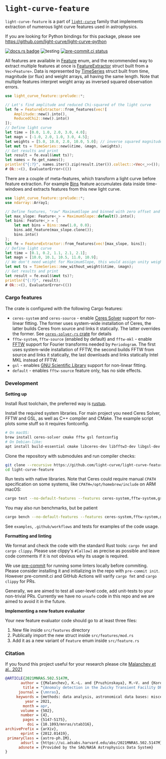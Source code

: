 # `light-curve-feature`

`light-curve-feature` is a part of [`light-curve`](https://github.com/light-curve) family that
implements extraction of numerous light curve features used in astrophysics.

If you are looking for Python bindings for this package, please see <https://github.com/light-curve/light-curve-python>

[![docs.rs badge](https://docs.rs/light-curve-feature/badge.svg)](https://docs.rs/light-curve-feature)
![testing](https://github.com/light-curve/light-curve-feature/actions/workflows/test.yml/badge.svg)
[![pre-commit.ci status](https://results.pre-commit.ci/badge/github/light-curve/light-curve-feature/master.svg)](https://results.pre-commit.ci/latest/github/light-curve/light-curve-feature/master)

All features are available in [Feature](crate::Feature) enum, and the recommended way to extract multiple features at
once is [FeatureExtractor](crate::FeatureExtractor) struct built from a `Vec<Feature>`. Data is represented by
[TimeSeries](crate::TimeSeries) struct built from time, magnitude (or flux) and weight arrays, all having the same length. Note
that multiple features interpret weight array as inversed squared observation errors.

```rust
use light_curve_feature::prelude::*;

// Let's find amplitude and reduced Chi-squared of the light curve
let fe = FeatureExtractor::from_features(vec![
    Amplitude::new().into(),
    ReducedChi2::new().into()
]);
// Define light curve
let time = [0.0, 1.0, 2.0, 3.0, 4.0];
let magn = [-1.0, 2.0, 1.0, 3.0, 4.5];
let weights = [5.0, 10.0, 2.0, 10.0, 5.0]; // inverse squared magnitude errors
let mut ts = TimeSeries::new(&time, &magn, &weights);
// Get results and print
let result = fe.eval(&mut ts)?;
let names = fe.get_names();
println!("{:?}", names.iter().zip(result.iter()).collect::<Vec<_>>());
# Ok::<(), EvaluatorError>(())
```

There are a couple of meta-features, which transform a light curve before feature extraction. For example
[Bins](crate::Bins) feature accumulates data inside time-windows and extracts features from this new light curve.

```rust
use light_curve_feature::prelude::*;
use ndarray::Array1;

// Define features, "raw" MaximumSlope and binned with zero offset and 1-day window
let max_slope: Feature<_> = MaximumSlope::default().into();
let bins: Feature<_> = {
    let mut bins = Bins::new(1.0, 0.0);
    bins.add_feature(max_slope.clone());
    bins.into()
};
let fe = FeatureExtractor::from_features(vec![max_slope, bins]);
// Define light curve
let time = [0.1, 0.2, 1.1, 2.1, 2.1];
let magn = [10.0, 10.1, 10.5, 11.0, 10.9];
// We don't need weight for MaximumSlope, this would assign unity weight
let mut ts = TimeSeries::new_without_weight(&time, &magn);
// Get results and print
let result = fe.eval(&mut ts)?;
println!("{:?}", result);
# Ok::<(), EvaluatorError>(())
```

### Cargo features

The crate is configured with the following Cargo features:
- `ceres-system` and `ceres-source` - enable [Ceres Solver](http://ceres-solver.org) support for non-linear fitting. The former
  uses system-wide installation of Ceres, the latter builds Ceres from source and links it statically. The latter overrides the former. See [`ceres-solver-rs` crate](https://github.com/light-curve/ceres-solver-rs) for details
- `fftw-system`, `fftw-source` (enabled by default) and `fftw-mkl` - enable [FFTW](http://www.fftw.org) support for Fourier transforms needed by `Periodogram`. The
  first uses system-wide installation of FFTW, the second builds FFTW from source and links it statically, the last downloads and links statically Intel MKL instead of FFTW.
- `gsl` - enables [GNU Scientific Library](https://www.gnu.org/software/gsl/) support for non-linear fitting.
- `default` - enables `fftw-source` feature only, has no side effects.

### Development

**Setting up**

Install Rust toolchain, the preferred way is [rustup](https://rustup.rs).

Install the required system libraries.
For main project you need Ceres Solver, FFTW and GSL, as well as C++ compiler and CMake.
The example script plots some stuff so it requires fontconfig.
```bash
# On macOS:
brew install ceres-solver cmake fftw gsl fontconfig
# On Debian-like:
apt install build-essential cmake libceres-dev libfftw3-dev libgsl-dev libfontconfig-dev
```

Clone the repository with submodules and run compiler checks:
```bash
git clone --recursive https://github.com/light-curve/light-curve-feature
cd light-curve-feature
```

Run tests with native libraries.
Note that Ceres could require manual `CPATH` specification on some systems, like `CPATH=/opt/homebrew/include` on ARM macOS:
```bash
cargo test --no-default-features --features ceres-system,fftw-system,gsl
```

You may also run benchmarks, but be patient
```bash
cargo bench --no-default-features --features ceres-system,fftw-system,gsl
```

See `examples`, `.github/workflows` and tests for examples of the code usage.

**Formatting and linting**

We format and check the code with the standard Rust tools: `cargo fmt` and `cargo clippy`.
Please use clippy's `#[allow]` as precise as possible and leave code comments if it is not obvious why its usage is required.

We use [pre-commit](https://pre-commit.com) for running some linters locally before commiting.
Please consider installing it and initializing in the repo with `pre-commit init`.
However pre-commit.ci and GitHub Actions will varify `cargo fmt` and `cargo clippy` for PRs.

Generally, we are aimed to test all user-level code, add unit-tests to your non-trivial PRs.
Currently we have no `unsafe` code in this repo and we are aimed to avoid it in the future.

**Implementing a new feature evaluator**

Your new feature evaluator code should go to at least three files:

1. New file inside `src/features` directory
2. Publically import the new struct inside `src/features/mod.rs`
3. Add it as a new variant of `Feature` enum inside `src/feature.rs`

### Citation

If you found this project useful for your research please cite [Malanchev et al., 2021](https://ui.adsabs.harvard.edu/abs/2021MNRAS.502.5147M/abstract)

```bibtex
@ARTICLE{2021MNRAS.502.5147M,
       author = {{Malanchev}, K.~L. and {Pruzhinskaya}, M.~V. and {Korolev}, V.~S. and {Aleo}, P.~D. and {Kornilov}, M.~V. and {Ishida}, E.~E.~O. and {Krushinsky}, V.~V. and {Mondon}, F. and {Sreejith}, S. and {Volnova}, A.~A. and {Belinski}, A.~A. and {Dodin}, A.~V. and {Tatarnikov}, A.~M. and {Zheltoukhov}, S.~G. and {(The SNAD Team)}},
        title = "{Anomaly detection in the Zwicky Transient Facility DR3}",
      journal = {\mnras},
     keywords = {methods: data analysis, astronomical data bases: miscellaneous, stars: variables: general, Astrophysics - Instrumentation and Methods for Astrophysics, Astrophysics - Solar and Stellar Astrophysics},
         year = 2021,
        month = apr,
       volume = {502},
       number = {4},
        pages = {5147-5175},
          doi = {10.1093/mnras/stab316},
archivePrefix = {arXiv},
       eprint = {2012.01419},
 primaryClass = {astro-ph.IM},
       adsurl = {https://ui.adsabs.harvard.edu/abs/2021MNRAS.502.5147M},
      adsnote = {Provided by the SAO/NASA Astrophysics Data System}
}
```
